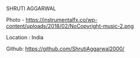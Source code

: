 SHRUTI AGGARWAL

Photo - https://instrumentalfx.co/wp-content/uploads/2018/02/NoCopyright-music-2.png

Location : India

Github: https://github.com/ShrutiAggarwal2000/
